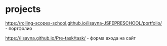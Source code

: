 # projects

https://rolling-scopes-school.github.io/lisavna-JSFEPRESCHOOL/portfolio/ - портфолио

https://lisavna.github.io/Pre-task/task/ - форма входа на сайт 
